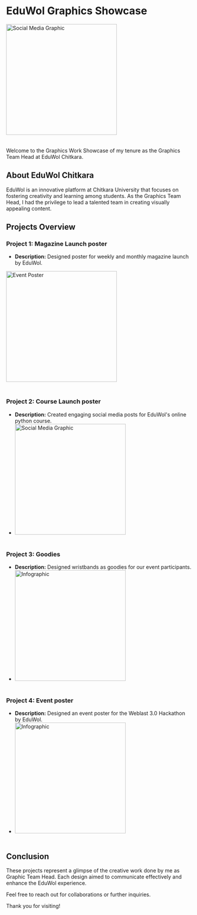 # EduWol Graphics Showcase

<a href="https://eduwol.com/about/"> <img src="https://www.eduwol.com/assets/images/logo1.png" alt="Social Media Graphic" width=300px style="margin-bottom: 20px;" /> <a/>

Welcome to the Graphics Work Showcase of my tenure as the Graphics Team Head at EduWol Chitkara.

## About EduWol Chitkara

EduWol is an innovative platform at Chitkara University that focuses on fostering creativity and learning among students. As the Graphics Team Head, I had the privilege to lead a talented team in creating visually appealing content.

## Projects Overview

### Project 1: Magazine Launch poster
- **Description:** Designed poster for weekly and monthly magazine launch by EduWol.
<img src="https://i.ibb.co/X3R2q1m/1.png" alt="Event Poster" width=300px style="margin-bottom: 20px;" />

### Project 2: Course Launch poster
- **Description:** Created engaging social media posts for EduWol's online python course.
- <img src="https://i.ibb.co/X4pBQ1t/2.png" alt="Social Media Graphic" width=300px style="margin-bottom: 20px;" />

### Project 3: Goodies
- **Description:** Designed wristbands as goodies for our event participants.
- <img src="https://i.ibb.co/qgw4BZC/3.png" alt="Infographic" width=300px style="margin-bottom: 20px;" />

### Project 4: Event poster
- **Description:** Designed an event poster for the Weblast 3.0 Hackathon by EduWol.
- <img src="https://i.ibb.co/hswS1cF/4.png" alt="Infographic" width=300px style="margin-bottom: 20px;" />

## Conclusion

These projects represent a glimpse of the creative work done by me as Graphic Team Head. Each design aimed to communicate effectively and enhance the EduWol experience.

Feel free to reach out for collaborations or further inquiries.

Thank you for visiting!

